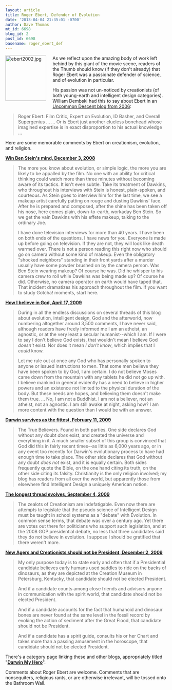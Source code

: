 ```yaml
---
layout: article
title: Roger Ebert, Defender of Evolution
date: '2013-04-04 21:35:01 -0700'
author: Dave Thomas
mt_id: 6698
blog_id: 2
post_id: 6698
basename: roger_ebert_def
---
```

<img src="/PT/uploads/2013/ebert2002.jpg" alt="ebert2002.jpg" width="127" height="141" style="float: left; margin: 0 20px 20px 0;" class="mt-image-left" />

As we reflect upon the amazing body of work left behind by this giant of the movie scene, readers of the Thumb should know (if they don't already) that Roger Ebert was a passionate defender of science, and of evolution in particular.

His passion was not un-noticed by creationists (of both young-earth and intelligent design categories). William Dembski had this to say about Ebert in an [Uncommon Descent blog from 2006](http://www.uncommondescent.com/intelligent-design/roger-ebert-film-critic-expert-on-evolution-id-basher-and-overall-supergenius/):


> Roger Ebert: Film Critic, Expert on Evolution, ID Basher, and Overall Supergenius ...
> ... Or is Ebert just another clueless bonehead whose imagined expertise is in exact disproportion to his actual knowledge ...

Here are some memorable comments by Ebert on creationism, evolution, and religion.

**[Win Ben Stein's mind, December 3, 2008](http://blogs.suntimes.com/ebert/2008/12/win_ben_steins_mind.html)**


> The more you know about evolution, or simple logic, the more you are likely to be appalled by the film. No one with an ability for critical thinking could watch more than three minutes without becoming aware of its tactics. It isn't even subtle. Take its treatment of Dawkins, who throughout his interviews with Stein is honest, plain-spoken, and courteous. As Stein goes to interview him for the last time, we see a makeup artist carefully patting on rouge and dusting Dawkins' face. After he is prepared and composed, after the shine has been taken off his nose, here comes plain, down-to-earth, workaday Ben Stein. So we get the vain Dawkins with his effete makeup, talking to the ordinary Joe.
> 
> I have done television interviews for more than 40 years. I have been on both ends of the questions. I have news for you. Everyone is made up before going on television. If they are not, they will look like death warmed over. There is not a person reading this right now who should go on camera without some kind of makeup. Even the obligatory "shocked neighbors" standing in their front yards after a murder usually have some powder brushed on by the camera person. Was Ben Stein wearing makeup? Of course he was. Did he whisper to his camera crew to roll while Dawkins was being made up? Of course he did. Otherwise, no camera operator on earth would have taped that. That incident dramatizes his approach throughout the film. If you want to study Gotcha! moments, start here.

**[How I believe in God, April 17, 2009](http://blogs.suntimes.com/ebert/2009/04/how_i_believe_in_g.html)**


> During in all the endless discussions on several threads of this blog about evolution, intelligent design, God and the afterworld, now numbering altogether around 3,500 comments, I have never said, although readers have freely informed me I am an atheist, an agnostic, or at the very least a secular humanist--which I am. If I were to say I don't believe God exists, that wouldn't mean I believe God _doesn't_ exist. Nor does it mean _I don't know_, which implies that I _could_ know.
> 
> Let me rule out at once any God who has personally spoken to anyone or issued instructions to men. That some men believe they have been spoken to by God, I am certain. I do not believe Moses came down from the mountain with any tablets he did not go up with. I believe mankind in general evidently has a need to believe in higher powers and an existence not limited to the physical duration of the body. But these needs are hopes, and believing them doesn't make them true.
> ...
> No, I am not a Buddhist. I am not a believer, not an atheist, not an agnostic. I am still awake at night, asking how? I am more content with the question than I would be with an answer.

**[Darwin survives as the fittest, February 11, 2009](http://blogs.suntimes.com/ebert/2009/02/darwin_survives_as_the_fittest.html)**


> The True Believers. Found in both parties. One side declares God without any doubt _does_ exist, and created the universe and everything in it. A much smaller subset of this group is convinced that God did this in fairly recent times--as little as 6,000 years ago, or in any event too recently for Darwin's evolutionary process to have had enough time to take place. The other side declares that God without any doubt _does not_ exist, and it is equally certain. Both sides frequently quote the Bible, on the one hand citing its truth, on the other side citing its falsity. Christianity is the only religion involved; my blog has readers from all over the world, but apparently those from elsewhere find Intelligent Design a uniquely American notion.

**[The longest thread evolves, September 4, 2009](http://blogs.suntimes.com/ebert/2009/09/the_longest_thread_evolves.html)**


> The zealots of Creationism are indefatigable. Even now there are attempts to legislate that the pseudo science of Intelligent Design must be taught in school systems as a "debate" with Evolution. In common sense terms, that debate was over a century ago. Yet there are votes out there for politicians who support such legislation, and at the 2008 GOP presidential debate, no less that three candidates said they do not believe in evolution. I suppose I should be gratified that there weren't more.

**[New Agers and Creationists should not be President, December 2, 2009](http://blogs.suntimes.com/ebert/2009/12/new_agers_and_creationists_sho.html)**


> My only purpose today is to state early and often that if a Presidential candidate believes early humans used saddles to ride on the backs of dinosaurs, as they are depicted at the Creation Museum in Petersburg, Kentucky, that candidate should not be elected President.
> 
> And if a candidate counts among close friends and advisors anyone in communication with the spirit world, that candidate should not be elected President.
> 
> And if a candidate accounts for the fact that humanoid and dinosaur bones are never found at the same level in the fossil record by evoking the action of sediment after the Great Flood, that candidate should not be President.
> 
> And if a candidate has a spirit guide, consults his or her Chart and takes more than a passing amusement in the horoscope, that candidate should not be elected President.

There's a category page linking these and other blogs, appropriately titled "**[Darwin My Hero](http://blogs.suntimes.com/ebert/darwin_my_hero/)**".

Comments about Roger Ebert are welcome.  Comments that are nonsequiters, religious rants, or are otherwise irrelevant, will be tossed onto the Bathroom Wall.
